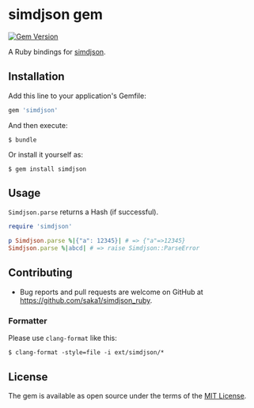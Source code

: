 # simdjson gem
[![Gem Version](https://badge.fury.io/rb/simdjson.svg)](https://badge.fury.io/rb/simdjson)

A Ruby bindings for [simdjson](https://github.com/lemire/simdjson).

## Installation

Add this line to your application's Gemfile:

```ruby
gem 'simdjson'
```

And then execute:

    $ bundle

Or install it yourself as:

    $ gem install simdjson

## Usage

`Simdjson.parse` returns a Hash (if successful).

```ruby
require 'simdjson'

p Simdjson.parse %|{"a": 12345}| # => {"a"=>12345}
Simdjson.parse %|abcd| # => raise Simdjson::ParseError
```

## Contributing

- Bug reports and pull requests are welcome on GitHub at https://github.com/saka1/simdjson_ruby.

### Formatter

Please use `clang-format` like this:

```
$ clang-format -style=file -i ext/simdjson/*
```

## License

The gem is available as open source under the terms of the [MIT License](https://opensource.org/licenses/MIT).
